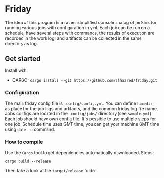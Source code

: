# Friday
The idea of this program is a rather simplified console analog of jenkins for running various jobs with configuration in yml.
Each job  can be run on a schedule, have several steps with commands, the results of execution are recorded in the work log, 
and artifacts can be collected in the same directory as log.

## Get started
  Install with:
  - CARGO: `cargo install --git https://github.com/alhazred/friday.git`

### Configuration
The main friday config file is `.config/config.yml`. You can define `homedir`, as place for the job logs and artifacts, and the common friday log file name.
Jobs configs are located in the `.config/jobs/` directory (see `sample.yml`). Each job should have own config file. It's possible to use multiple steps for one job.
Schedule time uses GMT time, you can get your machine GMT time using `date -u` command.


### How to compile
Use the `Cargo` tool to get dependencies automatically downloaded.
Steps:
```
cargo build --release
```
Then take a look at the `target/release` folder.

